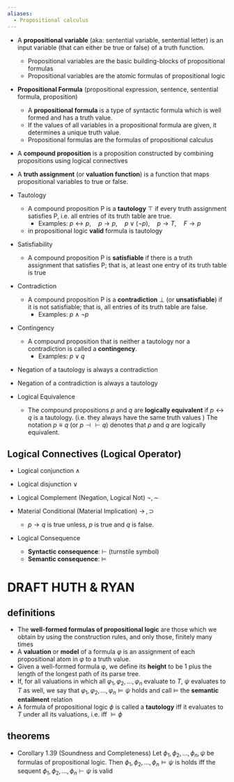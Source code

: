 ```yaml
---
aliases:
  - Propositional calculus
---
```


- A **propositional variable** (aka: sentential variable, sentential letter) is an input variable (that can either be true or false) of a truth function. 
	- Propositional variables are the basic building-blocks of propositional formulas
	- Propositional variables are the atomic formulas of propositional logic
- **Propositional Formula** (propositional expression, sentence, sentential formula, proposition)
	- A **propositional formula** is a type of syntactic formula which is well formed and has a truth value. 
	- If the values of all variables in a propositional formula are given, it determines a unique truth value. 
	- Propositional formulas are the formulas of propositional calculus
- A **compound proposition** is a proposition constructed by combining propositions using logical connectives 

- A **truth assignment** (or **valuation function**) is a function that maps propositional variables to true or false.




- Tautology
	- A compound proposition P is a **tautology** $\top$ if every truth assignment satisfies P, i.e. all entries of its truth table are true.
		- Examples: $p\leftrightarrow{p},\quad p\rightarrow{p},\quad p\lor{(\lnot{p})},\quad p\rightarrow{T},\quad F\rightarrow{p}$
	- in propositional logic **valid** formula is tautology
- Satisfiability 
	- A compound proposition P is **satisfiable** if there is a truth assignment that satisfies P; that is, at least one entry of its truth table is true
- Contradiction
	- A compound proposition P is a **contradiction** $\bot$ (or **unsatisfiable**) if it is not satisfiable; that is, all entries of its truth table are false.
		- Examples: $p\land\lnot{p}$
- Contingency
	- A compound proposition that is neither a tautology nor a contradiction is called a **contingency**. 
		- Examples: $p\lor{q}$


- Negation of a tautology is always a contradiction
- Negation of a contradiction is always a tautology


- Logical Equivalence
	- The compound propositions $p$ and $q$ are **logically equivalent** if $p\leftrightarrow{q}$ is a tautology. (i.e. they always have the same truth values ) The notation $p \equiv q$ (or $p \dashv \vdash q$) denotes that $p$ and $q$ are logically equivalent. 

##  Logical Connectives (Logical Operator)

- Logical conjunction $\land$
- Logical disjunction $\lor$
- Logical Complement (Negation, Logical Not) $\lnot,\sim$
- Material Conditional (Material Implication) $\rightarrow \,,\supset$
	- $p\rightarrow{q}$ is true unless, $p$ is true and $q$ is false.

- Logical Consequence
	- **Syntactic consequence**: $\vdash$ (turnstile symbol)
	- **Semantic consequence**: $\models$



# DRAFT HUTH & RYAN 

## definitions

- The **well-formed formulas of propositional logic** are those which we obtain by using the construction rules, and only those, finitely many times
- A **valuation** or **model** of a formula $φ$ is an assignment of each propositional atom in $φ$ to a truth value.
- Given a well-formed formula φ, we define its **height** to be 1 plus the length of the longest path of its parse tree.
- If, for all valuations in which all $\varphi_{1}, \varphi_2,\dots,\varphi_n$ evaluate to $T$, $ψ$ evaluates to $T$ as well, we say that $\varphi_{1}, \varphi_2,\dots,\varphi_n \models ψ$ holds and call $\models$ the **semantic entailment** relation
- A formula of propositional logic $\phi$ is called a **tautology** iff it evaluates to $T$ under all its valuations, i.e. iff $\models \phi$

## theorems

- Corollary 1.39 (Soundness and Completeness) Let $\phi_{1},\phi_{2},\dots,\phi_{n},\psi$ be formulas of propositional logic. Then $\phi_{1},\phi_{2},\dots,\phi_{n}\models\psi$ is holds iff the sequent $\phi_{1},\phi_{2},\dots,\phi_{n}\vdash\psi$ is valid